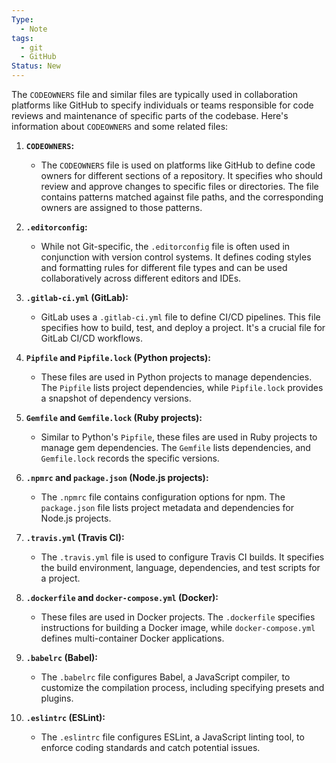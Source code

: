 ```yaml
---
Type:
  - Note
tags:
  - git
  - GitHub
Status: New
---
```


The `CODEOWNERS` file and similar files are typically used in collaboration platforms like GitHub to specify individuals or teams responsible for code reviews and maintenance of specific parts of the codebase. Here's information about `CODEOWNERS` and some related files:

1. **`CODEOWNERS`:**
    
    - The `CODEOWNERS` file is used on platforms like GitHub to define code owners for different sections of a repository. It specifies who should review and approve changes to specific files or directories. The file contains patterns matched against file paths, and the corresponding owners are assigned to those patterns.
2. **`.editorconfig`:**
    
    - While not Git-specific, the `.editorconfig` file is often used in conjunction with version control systems. It defines coding styles and formatting rules for different file types and can be used collaboratively across different editors and IDEs.
3. **`.gitlab-ci.yml` (GitLab):**
    
    - GitLab uses a `.gitlab-ci.yml` file to define CI/CD pipelines. This file specifies how to build, test, and deploy a project. It's a crucial file for GitLab CI/CD workflows.
4. **`Pipfile` and `Pipfile.lock` (Python projects):**
    
    - These files are used in Python projects to manage dependencies. The `Pipfile` lists project dependencies, while `Pipfile.lock` provides a snapshot of dependency versions.
5. **`Gemfile` and `Gemfile.lock` (Ruby projects):**
    
    - Similar to Python's `Pipfile`, these files are used in Ruby projects to manage gem dependencies. The `Gemfile` lists dependencies, and `Gemfile.lock` records the specific versions.
6. **`.npmrc` and `package.json` (Node.js projects):**
    
    - The `.npmrc` file contains configuration options for npm. The `package.json` file lists project metadata and dependencies for Node.js projects.
7. **`.travis.yml` (Travis CI):**
    
    - The `.travis.yml` file is used to configure Travis CI builds. It specifies the build environment, language, dependencies, and test scripts for a project.
8. **`.dockerfile` and `docker-compose.yml` (Docker):**
    
    - These files are used in Docker projects. The `.dockerfile` specifies instructions for building a Docker image, while `docker-compose.yml` defines multi-container Docker applications.
9. **`.babelrc` (Babel):**
    
    - The `.babelrc` file configures Babel, a JavaScript compiler, to customize the compilation process, including specifying presets and plugins.
10. **`.eslintrc` (ESLint):**
    
    - The `.eslintrc` file configures ESLint, a JavaScript linting tool, to enforce coding standards and catch potential issues.